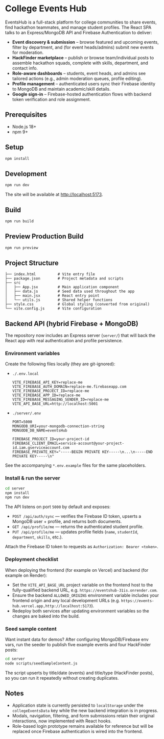 # College Events Hub

EventsHub is a full-stack platform for college communities to share events, find hackathon teammates, and manage student profiles. The React SPA talks to an Express/MongoDB API and Firebase Authentication to deliver:

- **Event discovery & submission** – browse featured and upcoming events, filter by department, and (for event heads/admins) submit new events for moderation.
- **HackFinder marketplace** – publish or browse team/individual posts to assemble hackathon squads, complete with skills, department, and contact info.
- **Role-aware dashboards** – students, event heads, and admins see tailored actions (e.g., admin moderation queues, profile editing).
- **Profile management** – authenticated users sync their Firebase identity to MongoDB and maintain academic/skill details.
- **Google sign-in** – Firebase-hosted authentication flows with backend token verification and role assignment.

## Prerequisites

- Node.js 18+
- npm 9+

## Setup

```bash
npm install
```

## Development

```bash
npm run dev
```

The site will be available at <http://localhost:5173>.

## Build

```bash
npm run build
```

## Preview Production Build

```bash
npm run preview
```

## Project Structure

```
├── index.html          # Vite entry file
├── package.json        # Project metadata and scripts
├── src
│   ├── App.jsx         # Main application component
│   ├── data.js         # Seed data used throughout the app
│   ├── main.jsx        # React entry point
│   └── utils.js        # Shared helper functions
├── style.css           # Global styling (converted from original)
└── vite.config.js      # Vite configuration
```

## Backend API (hybrid Firebase + MongoDB)

The repository now includes an Express server (`server/`) that will back the React app with real authentication and profile persistence.

### Environment variables

Create the following files locally (they are git-ignored):

- `./.env.local`

	```env
	VITE_FIREBASE_API_KEY=replace-me
	VITE_FIREBASE_AUTH_DOMAIN=replace-me.firebaseapp.com
	VITE_FIREBASE_PROJECT_ID=replace-me
	VITE_FIREBASE_APP_ID=replace-me
	VITE_FIREBASE_MESSAGING_SENDER_ID=replace-me
	VITE_API_BASE_URL=http://localhost:5001
	```

- `./server/.env`

	```env
	PORT=5000
	MONGODB_URI=your-mongodb-connection-string
	MONGODB_DB_NAME=eventsHub

	FIREBASE_PROJECT_ID=your-project-id
	FIREBASE_CLIENT_EMAIL=service-account@your-project-id.iam.gserviceaccount.com
	FIREBASE_PRIVATE_KEY="-----BEGIN PRIVATE KEY-----\n...\n-----END PRIVATE KEY-----\n"
	```

See the accompanying `*.env.example` files for the same placeholders.

### Install & run the server

```bash
cd server
npm install
npm run dev
```

The API listens on port `5000` by default and exposes:

- `POST /api/auth/sync` — verifies the Firebase ID token, upserts a MongoDB user + profile, and returns both documents.
- `GET /api/profile/me` — returns the authenticated student profile.
- `PUT /api/profile/me` — updates profile fields (`name`, `studentId`, `department`, `skills`, etc.).

Attach the Firebase ID token to requests as `Authorization: Bearer <token>`.

### Deployment checklist

When deploying the frontend (for example on Vercel) and backend (for example on Render):

- Set the `VITE_API_BASE_URL` project variable on the frontend host to the fully-qualified backend URL, e.g. `https://eventshub-31is.onrender.com`.
- Ensure the backend `ALLOWED_ORIGINS` environment variable includes your frontend origin and any local development URLs (e.g. `https://events-hub.vercel.app,http://localhost:5173`).
- Redeploy both services after updating environment variables so the changes are baked into the build.

### Seed sample content

Want instant data for demos? After configuring MongoDB/Firebase env vars, run the seeder to publish five example events and four HackFinder posts:

```bash
cd server
node scripts/seedSampleContent.js
```

The script upserts by title/date (events) and title/type (HackFinder posts), so you can run it repeatedly without creating duplicates.

## Notes

- Application state is currently persisted to `localStorage` under the `collegeEventsData` key while the new backend integration is in progress.
- Modals, navigation, filtering, and form submissions retain their original interactions, now implemented with React hooks.
- Role-based login prototype remains available for reference but will be replaced once Firebase authentication is wired into the frontend.

